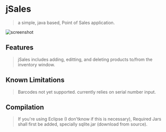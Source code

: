 jSales
======

>a simple, java based, Point of Sales application.

![screenshot](http://www.limecodes.com/weetune.com/jSales_Screen.png)


Features
--------

>jSales includes adding, editting, and deleting products to/from the inventory window.


Known Limitations
-----------------

>Barcodes not yet supported. currently relies on serial number input.

Compilation
-----------

>If you're using Eclipse (I don'tknow if this is necessary), Required Jars shall first be added, specially sqlite.jar (download from source).